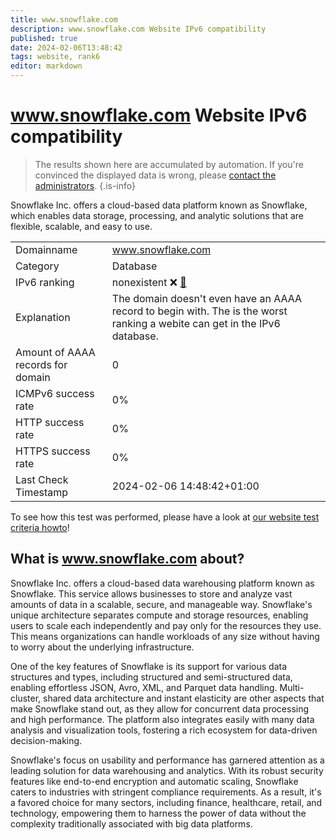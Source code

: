 ```yaml
---
title: www.snowflake.com
description: www.snowflake.com Website IPv6 compatibility
published: true
date: 2024-02-06T13:48:42
tags: website, rank6
editor: markdown
---
```


# www.snowflake.com Website IPv6 compatibility

> The results shown here are accumulated by automation. If you're convinced the displayed data is wrong, please [contact the administrators](/howto/chat). 
{.is-info}

Snowflake Inc. offers a cloud-based data platform known as Snowflake, which enables data storage, processing, and analytic solutions that are flexible, scalable, and easy to use.


|   |   |
| - | - |
| Domainname | www.snowflake.com
| Category | Database |
| IPv6 ranking | nonexistent :x: [🔗](/howto/ranking) |
| Explanation | The domain doesn't even have an AAAA record to begin with. The is the worst ranking a webite can get in the IPv6 database. |
| Amount of AAAA records for domain | 0 |
| ICMPv6 success rate | 0%|
| HTTP success rate | 0% |
| HTTPS success rate | 0% |
| Last Check Timestamp | 2024-02-06 14:48:42+01:00 |

To see how this test was performed, please have a look at [our website test criteria howto](/howto/testcriteria/website)!


## What is www.snowflake.com about?
Snowflake Inc. offers a cloud-based data warehousing platform known as Snowflake. This service allows businesses to store and analyze vast amounts of data in a scalable, secure, and manageable way. Snowflake's unique architecture separates compute and storage resources, enabling users to scale each independently and pay only for the resources they use. This means organizations can handle workloads of any size without having to worry about the underlying infrastructure.

One of the key features of Snowflake is its support for various data structures and types, including structured and semi-structured data, enabling effortless JSON, Avro, XML, and Parquet data handling. Multi-cluster, shared data architecture and instant elasticity are other aspects that make Snowflake stand out, as they allow for concurrent data processing and high performance. The platform also integrates easily with many data analysis and visualization tools, fostering a rich ecosystem for data-driven decision-making.

Snowflake's focus on usability and performance has garnered attention as a leading solution for data warehousing and analytics. With its robust security features like end-to-end encryption and automatic scaling, Snowflake caters to industries with stringent compliance requirements. As a result, it's a favored choice for many sectors, including finance, healthcare, retail, and technology, empowering them to harness the power of data without the complexity traditionally associated with big data platforms.


